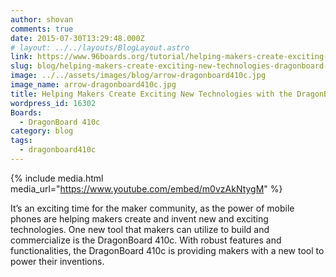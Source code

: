 ```yaml
---
author: shovan
comments: true
date: 2015-07-30T13:29:48.000Z
# layout: ../../layouts/BlogLayout.astro
link: https://www.96boards.org/tutorial/helping-makers-create-exciting-new-technologies-dragonboard-410c/
slug: blog/helping-makers-create-exciting-new-technologies-dragonboard-410c/
image: ../../assets/images/blog/arrow-dragonboard410c.jpg
image_name: arrow-dragonboard410c.jpg
title: Helping Makers Create Exciting New Technologies with the DragonBoard 410c
wordpress_id: 16302
Boards:
  - DragonBoard 410c
category: blog
tags:
  - dragonboard410c
---
```


{% include media.html media_url="https://www.youtube.com/embed/m0vzAkNtygM" %}

It’s an exciting time for the maker community, as the power of mobile phones are helping makers create and invent new and exciting technologies. One new tool that makers can utilize to build and commercialize is the DragonBoard 410c. With robust features and functionalities, the DragonBoard 410c is providing makers with a new tool to power their inventions.
